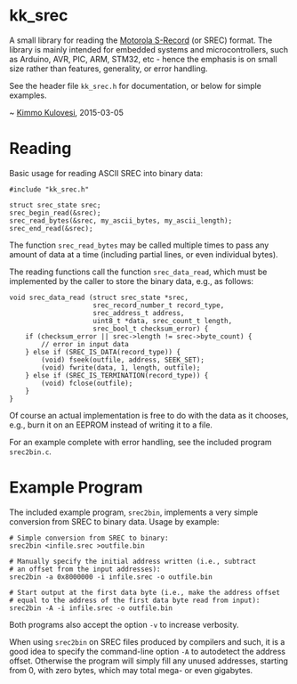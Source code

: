 kk_srec
=======

A small library for reading the
[Motorola S-Record](http://en.wikipedia.org/wiki/SREC_(file_format))
(or SREC) format. The library is mainly intended for embedded systems and microcontrollers, such as Arduino, AVR, PIC, ARM, STM32, etc - hence the
emphasis is on small size rather than features, generality, or error handling.

See the header file `kk_srec.h` for documentation, or below for simple examples.

~ [Kimmo Kulovesi](http://arkku.com/), 2015-03-05

Reading
=======

Basic usage for reading ASCII SREC into binary data:

    #include "kk_srec.h"
     
    struct srec_state srec;
    srec_begin_read(&srec);
    srec_read_bytes(&srec, my_ascii_bytes, my_ascii_length);
    srec_end_read(&srec);

The function `srec_read_bytes` may be called multiple times to pass any
amount of data at a time (including partial lines, or even individual bytes).

The reading functions call the function `srec_data_read`, which must be
implemented by the caller to store the binary data, e.g., as follows:

    void srec_data_read (struct srec_state *srec,
                         srec_record_number_t record_type,
                         srec_address_t address,
                         uint8_t *data, srec_count_t length,
                         srec_bool_t checksum_error) {
        if (checksum_error || srec->length != srec->byte_count) {
            // error in input data
        } else if (SREC_IS_DATA(record_type)) {
            (void) fseek(outfile, address, SEEK_SET);
            (void) fwrite(data, 1, length, outfile);
        } else if (SREC_IS_TERMINATION(record_type)) {
            (void) fclose(outfile);
        }
    }

Of course an actual implementation is free to do with the data as it chooses,
e.g., burn it on an EEPROM instead of writing it to a file.

For an example complete with error handling, see the included program
`srec2bin.c`.


Example Program
===============

The included example program, `srec2bin`, implements a very simple conversion
from SREC to binary data. Usage by example:

    # Simple conversion from SREC to binary:
    srec2bin <infile.srec >outfile.bin

    # Manually specify the initial address written (i.e., subtract
    # an offset from the input addresses):
    srec2bin -a 0x8000000 -i infile.srec -o outfile.bin

    # Start output at the first data byte (i.e., make the address offset
    # equal to the address of the first data byte read from input):
    srec2bin -A -i infile.srec -o outfile.bin

Both programs also accept the option `-v` to increase verbosity.

When using `srec2bin` on SREC files produced by compilers and such,
it is a good idea to specify the command-line option `-A` to autodetect
the address offset. Otherwise the program will simply fill any unused
addresses, starting from 0, with zero bytes, which may total mega- or
even gigabytes.


